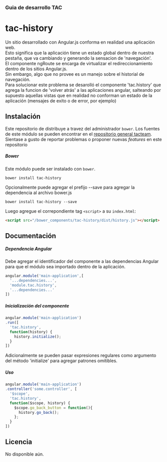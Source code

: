 ### Guia de desarrollo TAC

# tac-history

Un sitio desarrollado con Angular.js conforma en realidad una aplicación web.    
Esto significa que la aplicación tiene un estado global dentro de nuestra pestaña, que va cambiando y generando la sensacion de 'navegación'.    
El componente ngRoute se encarga de virtualizar el redireccionamiento dentro de los sitios Angular.js.    
Sin embargo, algo que no provee es un manejo sobre el historial de navegación.    
Para solucionar este problema se desarolló el componente 'tac.history' que agrega la funcion de 'volver atrás' a las aplicaciones angular, salteando por supuesto aquellas vistas que en realidad no conforman un estado de la aplicación (mensajes de exito o de error, por ejemplo)

## Instalación

Este repositorio de distribuye a travez del administrador `bower`. Los fuentes de este módulo se pueden encontrar en el 
[repositorio general tacteam](https://github.com/tacteam/history).
Sientase a gusto de reportar problemas o proponer nuevas *features* en este repositorio

##### Bower

Este módulo puede ser instalado con `bower`.

```shell
bower install tac-history
```

Opcionalmente puede agregar el prefijo --save para agregar la dependencia al archivo bower.js

```shell
bower install tac-history --save
```

Luego agregue el correpondiente tag `<script>` a su `index.html`:

```html
<script src="/bower_components/tac-history/dist/history.js"></script>
```

## Documentación

##### Dependencia Angular

Debe agregar el identificador del componente a las dependencias Angular para que el módulo sea importado dentro de la aplicación.

```js
angular.module('main-application',[
  '...dependencies...',
  'module.tac.history',
  '...dependencies...'
])
```

##### Inicialización del componente

```js
angular.module('main-application')
.run([
  'tac.history', 
  function(history) {
    history.initialize();
  }
])
```

Adicionalmente se pueden pasar expresiones regulares como argumento del método 'initialize' para agregar patrones omitibles.

##### Uso

```js
angular.module('main-application')
.controller('some.controller', [
  '$scope',
  'tac.history', 
  function($scope, history) {
    $scope.go_back_button = function(){
      history.go_back();
    };
  }
])
```


## Licencia

No disponible aún.

